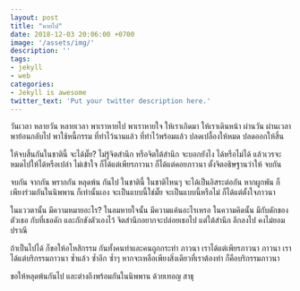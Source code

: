 ```yaml
---
layout: post
title: "หายไป"
date: 2018-12-03 20:06:00 +0700
image: '/assets/img/'
description: ''
tags:
- jekyll
- web
categories:
- Jekyll is awesome
twitter_text: 'Put your twitter description here.'
---
```

วันเวลา หลายวัน หลายเวลา พาเราหายไป พาเราหายใจ ให้เราเกิดมา ให้เราเดินหน้า ผ่านวัน ผ่านเวลา พาย้อนกลับไป พาใช้หนี้กรรม ที่ทำไว้นานแล้ว ที่ทำไว้พร้อมแล้ว ปลดเปลื้องให้หมด ปลดออกให้สิ้น

ให้จบสิ้นกันในชาตินี้ จะได้มั๊ย? ไม่รู้จิตสำนึก หรือจิตใต้สำนึก จะบอกยังไง ได้หรือไม่ได้ แล้วเวรจะหมดไปให้ได้หรือเปล่า ไม่เข้าใจ ก็ได้แต่เพียรภาวนา ก็ได้แต่คอยภาวนา ตั้งจิตอธิษฐานว่าให้ จบกัน

จบกัน จากกัน พรากกัน หลุดพ้น กันไป ในชาตินี้ ในชาติไหนๆ จะได้เป็นอิสระต่อกัน หากผูกพัน ก็เพียงร่วมกันในนิพพาน ก็เท่านั้นเอง จะเป็นแบบนี้ใช่มั๊ย จะเป็นแบบนี้หรือไม่ ก็ได้แต่ตั้งใจภาวนา

ในแววตานั้น มีความหมายอะไร? ในลมหายใจนั้น มีความแค้นอะไรเหรอ ในความคิดนั้น มีกับดักของตัวเธอ กับที่เธอดัก และกักขังตัวเองไว้ จิตสำนึกอยากจะปล่อยเธอไป แต่ใต้สำนึก ลึกลงไป คงไม่ยอมปราณี

ถ้าเป็นไปได้ ก็ขอให้อโหสิกรรม กันทั้งคนทำและคนถูกกระทำ ภาวนา เราได้แต่เพียรภาวนา ภาวนา เราได้แต่บริกรรมภาวนา ซ้ำแล้ว ซ้ำอีก ซ้ำๆ หากจะเหลือเพียงสิ่งเดียวที่เราต้องทำ ก็คือบริกรรมภาวนา

ขอให้หลุดพ้นกันไป และต่างถึงพร้อมกันในนิพพาน ด้วยเทอญ สาธุ

